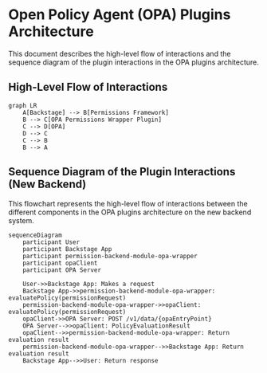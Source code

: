 # Open Policy Agent (OPA) Plugins Architecture

This document describes the high-level flow of interactions and the sequence diagram of the plugin interactions in the OPA plugins architecture.

## High-Level Flow of Interactions

```mermaid
graph LR
    A[Backstage] --> B[Permissions Framework]
    B --> C[OPA Permissions Wrapper Plugin]
    C --> D[OPA]
    D --> C
    C --> B
    B --> A
```

## Sequence Diagram of the Plugin Interactions (New Backend)

This flowchart represents the high-level flow of interactions between the different components in the OPA plugins architecture on the new backend system.

```mermaid
sequenceDiagram
    participant User
    participant Backstage App
    participant permission-backend-module-opa-wrapper
    participant opaClient
    participant OPA Server

    User->>Backstage App: Makes a request
    Backstage App->>permission-backend-module-opa-wrapper: evaluatePolicy(permissionRequest)
    permission-backend-module-opa-wrapper->>opaClient: evaluatePolicy(permissionRequest)
    opaClient->>OPA Server: POST /v1/data/{opaEntryPoint}
    OPA Server-->>opaClient: PolicyEvaluationResult
    opaClient-->>permission-backend-module-opa-wrapper: Return evaluation result
    permission-backend-module-opa-wrapper-->>Backstage App: Return evaluation result
    Backstage App-->>User: Return response
```
